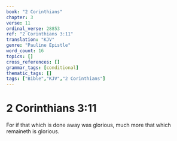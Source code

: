 ```yaml
---
book: "2 Corinthians"
chapter: 3
verse: 11
ordinal_verse: 28853
ref: "2 Corinthians 3:11"
translation: "KJV"
genre: "Pauline Epistle"
word_count: 16
topics: []
cross_references: []
grammar_tags: [conditional]
thematic_tags: []
tags: ["Bible","KJV","2 Corinthians"]
---
```


# 2 Corinthians 3:11

For if that which is done away was glorious, much more that which remaineth is glorious.
